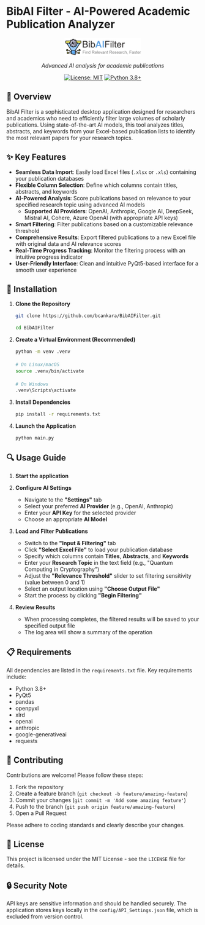 # BibAI Filter - AI-Powered Academic Publication Analyzer

<div align="center">
  <img src="docs/images/logo.webp" alt="BibAI Filter Logo" width="200">
  
  *Advanced AI analysis for academic publications*
  
  [![License: MIT](https://img.shields.io/badge/License-MIT-blue.svg)](https://opensource.org/licenses/MIT)
  [![Python 3.8+](https://img.shields.io/badge/python-3.8+-blue.svg)](https://www.python.org/downloads/)
</div>

## 📖 Overview

BibAI Filter is a sophisticated desktop application designed for researchers and academics who need to efficiently filter large volumes of scholarly publications. Using state-of-the-art AI models, this tool analyzes titles, abstracts, and keywords from your Excel-based publication lists to identify the most relevant papers for your research topics.

## ✨ Key Features

- **Seamless Data Import**: Easily load Excel files (`.xlsx` or `.xls`) containing your publication databases
- **Flexible Column Selection**: Define which columns contain titles, abstracts, and keywords
- **AI-Powered Analysis**: Score publications based on relevance to your specified research topic using advanced AI models
  - **Supported AI Providers**: OpenAI, Anthropic, Google AI, DeepSeek, Mistral AI, Cohere, Azure OpenAI (with appropriate API keys)
- **Smart Filtering**: Filter publications based on a customizable relevance threshold
- **Comprehensive Results**: Export filtered publications to a new Excel file with original data and AI relevance scores
- **Real-Time Progress Tracking**: Monitor the filtering process with an intuitive progress indicator
- **User-Friendly Interface**: Clean and intuitive PyQt5-based interface for a smooth user experience

## 🚀 Installation

1. **Clone the Repository**
   ```bash
   git clone https://github.com/bcankara/BibAIFilter.git
   ```
    ```bash
    cd BibAIFilter
    ```
2. **Create a Virtual Environment (Recommended)**
   ```bash
   python -m venv .venv
   
   # On Linux/macOS
   source .venv/bin/activate
   
   # On Windows
   .venv\Scripts\activate
   ```

3. **Install Dependencies**
   ```bash
   pip install -r requirements.txt
   ```

4. **Launch the Application**
   ```bash
   python main.py
   ```

## 🔍 Usage Guide

1. **Start the application**

2. **Configure AI Settings**
   - Navigate to the **"Settings"** tab
   - Select your preferred **AI Provider** (e.g., OpenAI, Anthropic)
   - Enter your **API Key** for the selected provider
   - Choose an appropriate **AI Model**

3. **Load and Filter Publications**
   - Switch to the **"Input & Filtering"** tab
   - Click **"Select Excel File"** to load your publication database
   - Specify which columns contain **Titles**, **Abstracts**, and **Keywords**
   - Enter your **Research Topic** in the text field (e.g., "Quantum Computing in Cryptography")
   - Adjust the **"Relevance Threshold"** slider to set filtering sensitivity (value between 0 and 1)
   - Select an output location using **"Choose Output File"**
   - Start the process by clicking **"Begin Filtering"**

4. **Review Results**
   - When processing completes, the filtered results will be saved to your specified output file
   - The log area will show a summary of the operation

## 📋 Requirements

All dependencies are listed in the `requirements.txt` file. Key requirements include:

- Python 3.8+
- PyQt5
- pandas
- openpyxl
- xlrd
- openai
- anthropic
- google-generativeai
- requests

## 🤝 Contributing

Contributions are welcome! Please follow these steps:

1. Fork the repository
2. Create a feature branch (`git checkout -b feature/amazing-feature`)
3. Commit your changes (`git commit -m 'Add some amazing feature'`)
4. Push to the branch (`git push origin feature/amazing-feature`)
5. Open a Pull Request

Please adhere to coding standards and clearly describe your changes.

## 📄 License

This project is licensed under the MIT License - see the `LICENSE` file for details.

## 🔒 Security Note

API keys are sensitive information and should be handled securely. The application stores keys locally in the `config/API_Settings.json` file, which is excluded from version control. 

